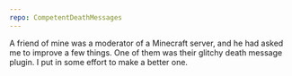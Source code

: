 ```yaml
---
repo: CompetentDeathMessages
---
```

A friend of mine was a moderator of a Minecraft server, and he had asked me to improve a few things. One of them was their glitchy death message plugin. I put in some effort to make a better one.
